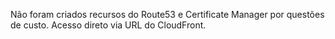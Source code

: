 Não foram criados recursos do Route53 e Certificate Manager por questões de custo. Acesso direto via URL do CloudFront.